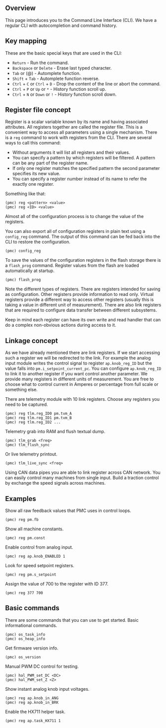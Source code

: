 ## Overview

This page introduces you to the Command Line Interface (CLI). We have a regular
CLI with autocompletion and command history.

## Key mapping

These are the basic special keys that are used in the CLI:

* `Return` - Run the command.
* `Backspace` or `Delete` - Erase last typed character.
* `Tab` or (@) - Automplete function.
* `Shift` + `Tab` - Automplete function reverse.
* `Ctrl` + `C` or `Ctrl` + `D` - Drop the content of the line or abort the command.
* `Ctrl` + `P` or `Up` or `*` - History function scroll up.
* `Ctrl` + `N` or `Down` or `!` - History function scroll down.

## Register file concept

Register is a scalar variable known by its name and having associated
attributes. All registers together are called the register file. This is a
convenient way to access all parameters using a single mechanism. There is a
`reg` command to work with registers from the CLI. There are several ways to
call this command:

* Without arguments it will list all registers and their values.
* You can specify a pattern by which registers will be filtered. A pattern can
  be any part of the register name.
* If only one register matches the specified pattern the second parameter
  specifies its new value.
* You can specify a register number instead of its name to refer the exactly
  one register.

Something like that:

	(pmc) reg <pattern> <value>
	(pmc) reg <ID> <value>

Almost all of the configuration process is to change the value of the
registers.

You can also export all of configuration registers in plain text using a
`config_reg` command. The output of this command can be fed back into the CLI
to restore the configuration.

	(pmc) config_reg

To save the values of the configuration registers in the flash storage there is
a `flash_prog` command. Register values from the flash are loaded automatically
at startup.

	(pmc) flash_prog

Note the different types of registers. There are registers intended for saving
as configuration. Other registers provide information to read only. Virtual
registers provide a different way to access other registers (usually this is
taking a value in different unit of measurement). There are also link registers
that are required to configure data transfer between different subsystems.

Keep in mind each register can have its own write and read handler that can do
a complex non-obvious actions during access to it.

## Linkage concept

As we have already mentioned there are link registers. If we start accessing
such a register we will be redirected to the link. For example the analog input
module writes the control signal to register `ap.knob_reg_ID` but the value
falls into `pm.i_setpoint_current_pc`. You can configure `ap.knob_reg_ID`
to link it to another register if you want control another parameter. We
provide many registers in different units of measurement. You are free to
choose what to control current in Amperes or percentage from full scale or
something else.

There are telemetry module with 10 link registers. Choose any registers you
need to be captured.

	(pmc) reg tlm.reg_ID0 pm.tvm_A
	(pmc) reg tlm.reg_ID1 pm.tvm_B
	(pmc) reg tlm.reg_ID2 ...

Telemetry grab into RAM and flush textual dump.

	(pmc) tlm_grab <freq>
	(pmc) tlm_flush_sync

Or live telemetry printout.

	(pmc) tlm_live_sync <freq>

Using CAN data pipes you are able to link register across CAN network. You can
easily control many machines from single input. Build a traction control by
exchange the speed signals across machines.

## Examples

Show all raw feedback values that PMC uses in control loops.

	(pmc) reg pm.fb

Show all machine constants.

	(pmc) reg pm.const

Enable control from analog input.

	(pmc) reg ap.knob_ENABLED 1

Look for speed setpoint registers.

	(pmc) reg pm.s_setpoint

Assign the value of 700 to the register with ID 377.

	(pmc) reg 377 700

## Basic commands

There are some commands that you can use to get started. Basic informational
commands.

	(pmc) os_task_info
	(pmc) os_heap_info

Get firmware version info.

	(pmc) os_version

Manual PWM DC control for testing.

	(pmc) hal_PWM_set_DC <DC>
	(pmc) hal_PWM_set_Z <Z>

Show instant analog knob input voltages.

	(pmc) reg ap.knob_in_ANG
	(pmc) reg ap.knob_in_BRK

Enable the HX711 helper task.

	(pmc) reg ap.task_HX711 1

